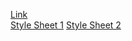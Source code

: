 <a href="http://marksleator.github.io.">Link</a> <br/>
<a href="https://raw.githubusercontent.com/marksleator/marksleator.github.io/master/Interview%20Style%20Sheet.jpg">Style Sheet 1</a>
<a href="https://raw.githubusercontent.com/marksleator/marksleator.github.io/master/Interview%20Style%20Sheet%202.jpg">Style Sheet 2</a>
